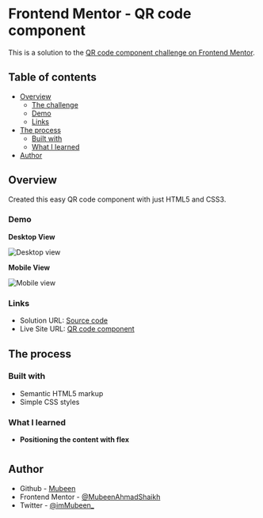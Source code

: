 # Frontend Mentor - QR code component

This is a solution to the [QR code component challenge on Frontend Mentor]().

## Table of contents

- [Overview](#overview)
  - [The challenge](#the-challenge)
  - [Demo](#screenshot)
  - [Links](#links)
- [The process](#my-process)
  - [Built with](#built-with)
  - [What I learned](#what-i-learned)
- [Author](#author)

## Overview

Created this easy QR code component with just HTML5 and CSS3.

### Demo

**Desktop View**

<img src="solution-images/Desktop-view.png" alt="Desktop view"/>

**Mobile View**

<img src="solution-images/Mobile-view.png" alt="Mobile view"/>

### Links

- Solution URL: [Source code]()
- Live Site URL: [QR code component]()

## The process

### Built with

- Semantic HTML5 markup
- Simple CSS styles

### What I learned

- **Positioning the content with flex**

#

## Author

- Github - [Mubeen](https://github.com/MubeenAhmadShaikh/)
- Frontend Mentor - [@MubeenAhmadShaikh](https://www.frontendmentor.io/profile/MubeenAhmadShaikh)
- Twitter - [@imMubeen\_](https://www.twitter.com/imMubeen_)
